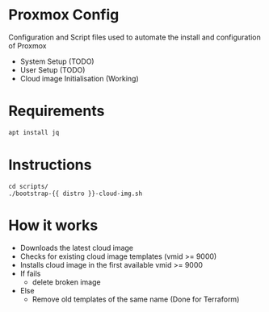 # Proxmox Config

Configuration and Script files used to automate the install and
configuration of Proxmox

* System Setup (TODO)
* User Setup (TODO)
* Cloud image Initialisation (Working)

# Requirements

```bash
apt install jq
```

# Instructions

```
cd scripts/
./bootstrap-{{ distro }}-cloud-img.sh
```

# How it works

* Downloads the latest cloud image
* Checks for existing cloud image templates (vmid >= 9000)
* Installs cloud image in the first available vmid >= 9000
* If fails
    * delete broken image
* Else
    * Remove old templates of the same name (Done for Terraform)
